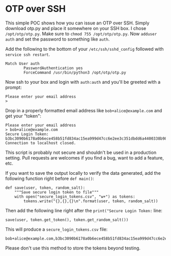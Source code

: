 # OTP over SSH

This simple POC shows how you can issue an OTP over SSH. Simply download otp.py and place it somewhere on your SSH box. I chose `/opt/otp/otp.py`. Make sure to `chmod 755 /opt/otp/otp.py`. Now `adduser auth` and set the password to something like `auth`. 

Add the following to the bottom of your `/etc/ssh/sshd_config` followed with `service ssh restart`.

```
Match User auth
        PasswordAuthentication yes
        ForceCommand /usr/bin/python3 /opt/otp/otp.py
```

Now ssh to your box and login with `auth:auth` and you'll be greeted with a prompt:
```
Please enter your email address
>
```

Drop in a properly formatted email address like `bob+alice@example.com` and get your "token":
```
Please enter your email address
> bob+alice@example.com
Secure Login Token: b3bc3090b6178a0b6ece458b51fd834ac15ea999d47cc6e2ee3c351dbdd6a4400338b989ed83d773aa66de6e76e7970f9b16c176c7d73959fc96411fd829190e
Connection to localhost closed.
```

This script is probably not secure and shouldn't be used in a production setting. Pull requests are welcomes if you find a bug, want to add a feature, etc.

If you want to save the output locally to verify the data generated, add the following function right before `def main()`:
```
def save(user, token, random_salt):
    """Save secure login token to file"""
    with open("secure_login_tokens.csv", "w+") as tokens:
        tokens.write("{},{},{}\n".format(user, token, random_salt))
```

Then add the following line right after the `print("Secure Login Token:` line:
```
save(user, token.get_token(), token.get_random_salt())
```

This will produce a `secure_login_tokens.csv` file:
```
bob+alice@example.com,b3bc3090b6178a0b6ece458b51fd834ac15ea999d47cc6e2ee3c351dbdd6a4400338b989ed83d773aa66de6e76e7970f9b16c176c7d73959fc96411fd829190e,b'\xa2\x98V\xcb\x9b%m\x95=\x05h\x12\xd6\xa5\t9\xbf3\xda\xba\xf3\xf2\xc2(=%2\xdb\x0b\xe5\x0e\xd2'
```

Please don't use this method to store the tokens beyond testing.
